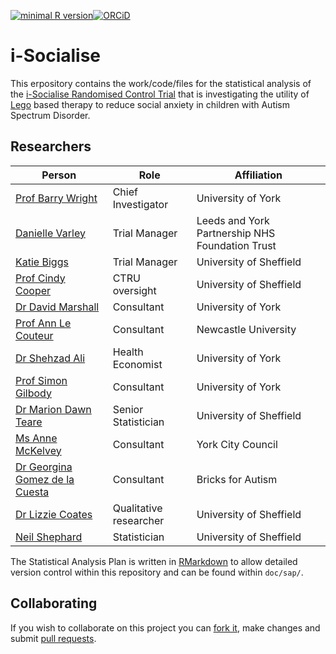[![minimal R version](https://img.shields.io/badge/R%3E%3D-3.4.0-brightgreen.svg)](https://cran.r-project.org/)[![ORCiD](https://img.shields.io/badge/ORCiD-0000--0001--8301--6857-green.svg)](https://orcid.org/0000-0001-8301-6857)

# i-Socialise

This erpository contains the work/code/files for the statistical analysis of the [i-Socialise Randomised Control Trial](https://www.comic.org.uk/research/lego) that is investigating the utility of [Lego]() based therapy to reduce social anxiety in children with Autism Spectrum Disorder.

## Researchers

| Person                                     | Role               | Affiliation              |
|--------------------------------------------|--------------------|--------------------------|
| [Prof Barry Wright](barry.wright1@nhs.net) | Chief Investigator | University of York       |
| [Danielle Varley](danielle.varley@nhs.net) | Trial Manager      | Leeds and York Partnership NHS Foundation Trust |
| [Katie Biggs](c.e.biggs@sheffield.ac.uk)   | Trial Manager      | University of Sheffield  |
| [Prof Cindy Cooper](c.l.cooper@sheffield.ac.uk) | CTRU oversight | University of Sheffield |
| [Dr David Marshall](d.marshall@york.ac.uk) | Consultant         | University of York       |
| [Prof Ann Le Couteur](a.s.le-couteur@newcastle.ac.uk) | Consultant | Newcastle University  |
| [Dr Shehzad Ali](shehzad.ali@york.ac.uk)   | Health Economist   | University of York       |
| [Prof Simon Gilbody](simon.gilbody@york.ac.uk) | Consultant     | University of York       |
| [Dr Marion Dawn Teare](m.d.teare@sheffield.ac.uk) | Senior Statistician | University of Sheffield |
| [Ms Anne McKelvey](anne.mckelvey@york.gov.uk) | Consultant      | York City Council        |
| [Dr Georgina Gomez de la Cuesta](ginagomez@live.co.uk) | Consultant | Bricks for Autism    |
| [Dr Lizzie Coates](e.coates@sheffield.ac.uk) | Qualitative researcher | University of Sheffield |
| [Neil Shephard](n.shephard@sheffield.ac.uk) | Statistician           | University of Sheffield |


The Statistical Analysis Plan is written in [RMarkdown](http://rmarkdown.rstudio.com/) to allow detailed version control within this repository and can be found within `doc/sap/`.

## Collaborating

If you wish to collaborate on this project you can [fork it](https://help.github.com/articles/fork-a-repo/), make changes and submit [pull requests](https://help.github.com/articles/about-pull-requests/).
